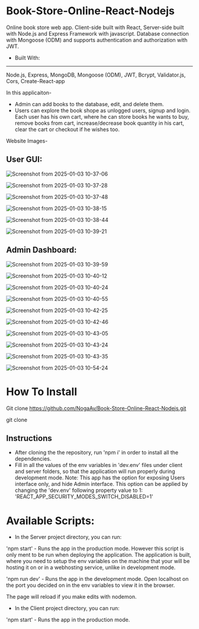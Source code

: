 # Book-Store-Online-React-Nodejs
Online book store web app. 
Client-side built with React, Server-side built with Node.js and Express Framework with javascript. 
Database connection with Mongoose (ODM) and supports authentication and authorization with JWT. 

* Built With:
-----------
Node.js, 
Express, 
MongoDB, 
Mongoose (ODM), 
JWT, 
Bcrypt, 
Validator.js, 
Cors, 
Create-React-app


In this applicaiton-
* Admin can add books to the database, edit, and delete them. 
* Users can explore the book shope as unlogged users, signup and login. 
Each user has his own cart, where he can store books he wants to buy, remove books from cart, increase/decrease book quantity in his cart, clear the cart or 
checkout if he wishes too.

Website Images-
## User GUI:

![Screenshot from 2025-01-03 10-37-06](https://github.com/user-attachments/assets/47de46af-a8b5-4ee5-ba18-354c82016197)

![Screenshot from 2025-01-03 10-37-28](https://github.com/user-attachments/assets/f5b5b99f-b98d-4451-bdd9-26450554d0fd)

![Screenshot from 2025-01-03 10-37-48](https://github.com/user-attachments/assets/d438ae9e-ed24-4504-b92f-cc1e86d407e5)

![Screenshot from 2025-01-03 10-38-15](https://github.com/user-attachments/assets/b3047374-00f2-4ce6-a4db-ffeb9e3cc84f)

![Screenshot from 2025-01-03 10-38-44](https://github.com/user-attachments/assets/31868de1-42f4-4cfb-8879-fda07c05c786)

![Screenshot from 2025-01-03 10-39-21](https://github.com/user-attachments/assets/792b764f-1e3f-4c52-9785-0c3f78a2e9a0)


## Admin Dashboard:

![Screenshot from 2025-01-03 10-39-59](https://github.com/user-attachments/assets/6ae71e10-752b-4534-b59c-00dfc9fefe01)

![Screenshot from 2025-01-03 10-40-12](https://github.com/user-attachments/assets/eb5a04ce-6afb-4f3a-a459-6e775f84c3dd)

![Screenshot from 2025-01-03 10-40-24](https://github.com/user-attachments/assets/1adb7060-9f1d-4c76-9947-84796257bf47)

![Screenshot from 2025-01-03 10-40-55](https://github.com/user-attachments/assets/7a63eb32-e863-47bd-a9dd-b47182bee82b)

![Screenshot from 2025-01-03 10-42-25](https://github.com/user-attachments/assets/3cc04506-2e25-4330-8ed4-ca42e98abd01)

![Screenshot from 2025-01-03 10-42-46](https://github.com/user-attachments/assets/6a027247-2921-42b7-b0a0-8bf29493d08c)

![Screenshot from 2025-01-03 10-43-05](https://github.com/user-attachments/assets/6b969f6c-289d-4661-b453-1314598e58e6)

![Screenshot from 2025-01-03 10-43-24](https://github.com/user-attachments/assets/c926587d-efcf-4545-9bcc-23bdf28c9f51)

![Screenshot from 2025-01-03 10-43-35](https://github.com/user-attachments/assets/89e72587-0a23-4754-a0db-fa16ff917f20)

![Screenshot from 2025-01-03 10-54-24](https://github.com/user-attachments/assets/bc8871b0-af4d-4da0-be16-394fea318ee0)



# How To Install

Git clone https://github.com/NogaAv/Book-Store-Online-React-Nodejs.git


git clone 

## Instructions

- After cloning the the repository, run 'npm i' in order to install all the dependencies.
- Fill in all the values of the env variables in 'dev.env' files under client and server folders, so that the application will run properly during development mode.
  Note: This app has the option for exposing Users interface only, and hide Admin interface. 
  This option can be applied by changing the 'dev.env' following property value to 1:
        'REACT_APP_SECURITY_MODES_SWITCH_DISABLED=1' 
        
        
 # Available Scripts:
 
* In the Server project directory, you can run:

'npm start' - 
Runs the app in the production mode.
However this script is only ment to be run when deploying the application. The application is built, where you need to setup the env variables on the machine that your will be hosting it on or in a webhosting service, unlike in development mode.

'npm run dev' - 
Runs the app in the development mode.
Open localhost on the port you decided on in the env variables to view it in the browser.

The page will reload if you make edits with nodemon.


* In the Client project directory, you can run:

'npm start' - 
Runs the app in the production mode.


